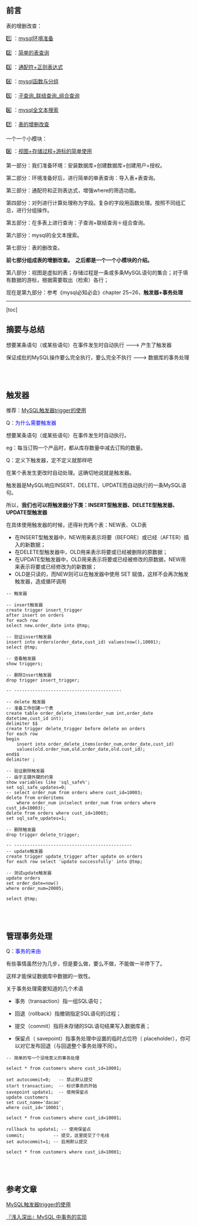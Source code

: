 ## 前言

表的增删改查：

1️⃣ ：[mysql环境准备](https://blog.csdn.net/sinat_38816924/article/details/105478479)

2️⃣ ：[简单的表查询](https://blog.csdn.net/sinat_38816924/article/details/105718525)

3️⃣ ：[通配符+正则表达式](https://blog.csdn.net/sinat_38816924/article/details/105737660)

4️⃣ ：[mysql函数与分组](https://blog.csdn.net/sinat_38816924/article/details/105748596)

5️⃣ ：[子查询_联结查询_组合查询](https://blog.csdn.net/sinat_38816924/article/details/105775052)

6️⃣ ：[mysql全文本搜索](https://blog.csdn.net/sinat_38816924/article/details/105776310)

7️⃣ ：[表的增删改查](https://blog.csdn.net/sinat_38816924/article/details/105880094)



一个一个小模块：

:eight: ：[视图+存储过程+游标的简单使用](https://blog.csdn.net/sinat_38816924/article/details/105902524)



第一部分：我们准备环境：安装数据库+创建数据库+创建用户+授权。

第二部分：环境准备好后，进行简单的单表查询：导入表+表查询。

第三部分：通配符和正则表达式，增强where的筛选功能。

第四部分：对列进行计算处理称为字段。复杂的字段用函数处理。按照不同组汇总，进行分组操作。

第五部分：在多表上进行查询：子查询+联结查询＋组合查询。

第六部分：mysql的全文本搜索。

第七部分：表的删改查。

**前七部分组成表的增删改查。　之后都是一个一个小模块的介绍。**

第八部分：视图是虚拟的表；存储过程是一条或多条MySQL语句的集合；对于填有数据的游标，根据需要取出（检索）各行；

现在是第九部分：参考《mysql必知必会》chapter 25~26，**触发器+事务处理**

---

[toc]

## 摘要与总结

想要某条语句（或某些语句）在事件发生时自动执行 ---> 产生了触发器

保证成批的MySQL操作要么完全执行，要么完全不执行 ---> 数据库的事务处理

<br>

<br>

## 触发器

推荐：[MySQL触发器trigger的使用](https://www.cnblogs.com/geaozhang/p/6819648.html)

Q：<font color=blue>为什么需要触发器</font>

想要某条语句（或某些语句）在事件发生时自动执行。

eg：每当订购一个产品时，都从库存数量中减去订购的数量。

Q：定义下触发器，定不定义就那样吧

在某个表发生更改时自动处理。这确切地说就是触发器。

触发器是MySQL响应INSERT、DELETE、UPDATE而自动执行的一条MySQL语句。

所以，**我们也可以将触发器分下类：INSERT型触发器、DELETE型触发器、UPDATE型触发器**



在具体使用触发器的时候，还得补充两个表：NEW表、OLD表

* 在INSERT型触发器中，NEW用来表示将要（BEFORE）或已经（AFTER）插入的新数据；
* 在DELETE型触发器中，OLD用来表示将要或已经被删除的原数据；
* 在UPDATE型触发器中，OLD用来表示将要或已经被修改的原数据，NEW用来表示将要或已经修改为的新数据；
* OLD是只读的，而NEW则可以在触发器中使用 SET 赋值，这样不会再次触发触发器，造成循环调用



```mysql
-- 触发器

-- insert触发器
create trigger insert_trigger
after insert on orders
for each row
select new.order_date into @tmp;

-- 验证insert触发器
insert into orders(order_date,cust_id) values(now(),10001);
select @tmp;

-- 查看触发器
show triggers;

-- 删除Insert触发器
drop trigger insert_trigger;

-- -----------------------------------------

-- delete 触发器
-- 准备工作创建一个表
create table order_delete_items(order_num int,order_date datetime,cust_id int);
delimiter $$
create trigger delete_trigger before delete on orders
for each row
begin
	insert into order_delete_items(order_num,order_date,cust_id)
    values(old.order_num,old.order_date,old.cust_id);
end$$
delimiter ;

-- 验证删除触发器
-- 由于主键外键的约束
show variables like 'sql_safe%';
set sql_safe_updates=0;
-- select order_num from orders where cust_id=10003;
delete from orderitems
	where order_num in(select order_num from orders where cust_id=10003); 
delete from orders where cust_id=10003;
set sql_safe_updates=1;

-- 删除触发器
drop trigger delete_trigger;

-- ---------------------------------------------
-- update触发器
create trigger update_trigger after update on orders
for each row select 'update successfully' into @tmp;

-- 测试update触发器
update orders
set order_date=now()
where order_num=20005;

select @tmp;
```

<br>

<br>

## 管理事务处理

Q：<font color=blue>事务的来由</font>

有些事情虽然分为几步，但是要么做，要么不做，不能做一半停下了。

这样才能保证数据库中数据的一致性。



关于事务处理需要知道的几个术语

* 事务（transaction）指一组SQL语句；

* 回退（rollback）指撤销指定SQL语句的过程；

* 提交（commit）指将未存储的SQL语句结果写入数据库表；

* 保留点（ savepoint）指事务处理中设置的临时占位符（ placeholder），你可以对它发布回退（与回退整个事务处理不同）。

  

```mysql
-- 简单的写一个没啥意义的事务处理

select * from customers where cust_id=10001;

set autocommit=0;   -- 禁止默认提交
start transaction;  -- 标识事务的开始
savepoint update1;  -- 使用保留点
update customers 
set cust_name='dacao'
where cust_id='10001';

select * from customers where cust_id=10001;

rollback to update1; -- 使用保留点
commit;           -- 提交，这里提交了个毛线
set autocommit=1; -- 启用默认提交

select * from customers where cust_id=10001;
```

<br>

<br>

## 参考文章

[MySQL触发器trigger的使用](https://www.cnblogs.com/geaozhang/p/6819648.html)

[『浅入深出』MySQL 中事务的实现](https://draveness.me/mysql-transaction/)

